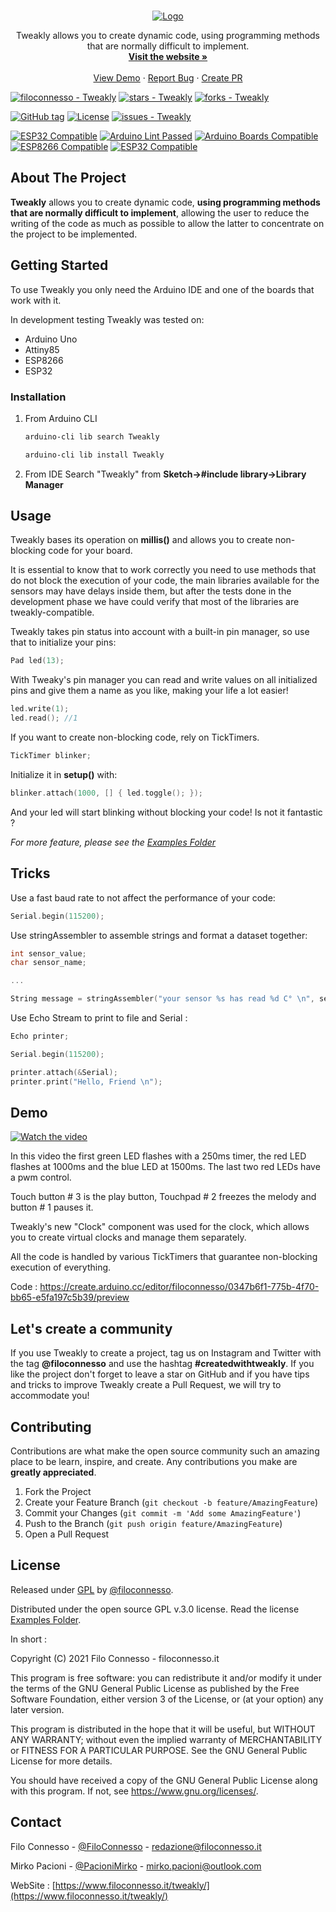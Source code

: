 <br />
<p align="center">
  <a href="https://github.com/filoconnesso/Tweakly/">
    <img src="https://www.filoconnesso.it/tweakly/assets/images/logo.png" alt="Logo">
  </a>
  <p align="center">
    Tweakly allows you to create dynamic code, using programming methods that are normally difficult to implement.
    <br />
    <a href="https://www.filoconnesso.it/tweakly"><strong>Visit the website »</strong></a>
    <br />
    <br />
    <a href="https://www.youtube.com/watch?v=nspS5Prc-5I">View Demo</a>
    ·
    <a href="https://github.com/filoconnesso/Tweakly/issues">Report Bug</a>
    ·
    <a href="https://github.com/filoconnesso/Tweakly/pulls">Create PR</a>
  </p>
</p>


[![filoconnesso - Tweakly](https://img.shields.io/static/v1?label=filoconnesso&message=Tweakly&color=blue&logo=github)](https://github.com/filoconnesso/Tweakly)
[![stars - Tweakly](https://img.shields.io/github/stars/filoconnesso/Tweakly?style=social)](https://github.com/filoconnesso/Tweakly)
[![forks - Tweakly](https://img.shields.io/github/forks/filoconnesso/Tweakly?style=social)](https://github.com/filoconnesso/Tweakly)

[![GitHub tag](https://img.shields.io/github/tag/filoconnesso/Tweakly?include_prereleases=&sort=semver)](https://github.com/filoconnesso/Tweakly/releases/)
[![License](https://img.shields.io/badge/License-GPL_3.0-blue)](#license)
[![issues - Tweakly](https://img.shields.io/github/issues/filoconnesso/Tweakly)](https://github.com/filoconnesso/Tweakly/issues)

[![ESP32 Compatible](https://img.shields.io/badge/Supported-yes-green.svg)](https://github.com/filoconnesso/Tweakly)
[![Arduino Lint Passed](https://img.shields.io/badge/Arduino%20Lint%20Passed-yes-green.svg)](https://github.com/filoconnesso/Tweakly)
[![Arduino Boards Compatible](https://img.shields.io/badge/Arduino%20Boards%20Compatible-yes-green.svg)](https://github.com/filoconnesso/Tweakly)
[![ESP8266 Compatible](https://img.shields.io/badge/ESP8266%20Compatible-yes-green.svg)](https://github.com/filoconnesso/Tweakly)
[![ESP32 Compatible](https://img.shields.io/badge/ESP32%20Compatble-yes-green.svg)](https://github.com/filoconnesso/Tweakly)

## About The Project

**Tweakly** allows you to create dynamic code, **using programming methods that are normally difficult to implement**, allowing the user to reduce the writing of the code as much as possible to allow the latter to concentrate on the project to be implemented.

## Getting Started

To use Tweakly you only need the Arduino IDE and one of the boards that work with it.

In development testing Tweakly was tested on:

* Arduino Uno
* Attiny85
* ESP8266
* ESP32

### Installation

1. From Arduino CLI
   ```sh
   arduino-cli lib search Tweakly
   ```
   ```sh
   arduino-cli lib install Tweakly
   ```
2. From IDE
   Search "Tweakly" from **Sketch->#include library->Library Manager**

## Usage

Tweakly bases its operation on **millis()** and allows you to create non-blocking code for your board.

It is essential to know that to work correctly you need to use methods that do not block the execution of your code, the main libraries available for the sensors may have delays inside them, but after the tests done in the development phase we have could verify that most of the libraries are tweakly-compatible.

Tweakly takes pin status into account with a built-in pin manager, so use that to initialize your pins:

   ```cpp
   Pad led(13);
   ```
With Tweaky's pin manager you can read and write values ​​on all initialized pins and give them a name as you like, making your life a lot easier!

   ```cpp
   led.write(1);
   led.read(); //1
   ```
If you want to create non-blocking code, rely on TickTimers.

   ```cpp
   TickTimer blinker;
   ```
Initialize it in **setup()** with:
 
   ```cpp
   blinker.attach(1000, [] { led.toggle(); });
   ```
And your led will start blinking without blocking your code! Is not it fantastic ?

_For more feature, please see the [Examples Folder](https://github.com/filoconnesso/Tweakly/tree/main/examples)_

## Tricks

Use a fast baud rate to not affect the performance of your code: 
   ```cpp
   Serial.begin(115200);
   ```
Use stringAssembler to assemble strings and format a dataset together: 
   ```cpp
   int sensor_value;
   char sensor_name;
   
   ...
   
   String message = stringAssembler("your sensor %s has read %d C° \n", sensor_name, sensor_value);
   ```
Use Echo Stream to print to file and Serial :
   ```cpp
   Echo printer;
   ```
   ```cpp
   Serial.begin(115200);
   
   printer.attach(&Serial);
   printer.print("Hello, Friend \n");
   ```
## Demo

[![Watch the video](https://img.youtube.com/vi/nspS5Prc-5I/maxresdefault.jpg)](https://youtu.be/nspS5Prc-5I)

In this video the first green LED flashes with a 250ms timer, the red LED flashes at 1000ms and the blue LED at 1500ms. The last two red LEDs have a pwm control.

Touch button # 3 is the play button, Touchpad # 2 freezes the melody and button # 1 pauses it.

Tweakly's new "Clock" component was used for the clock, which allows you to create virtual clocks and manage them separately.

All the code is handled by various TickTimers that guarantee non-blocking execution of everything.

Code : https://create.arduino.cc/editor/filoconnesso/0347b6f1-775b-4f70-bb65-e5fa197c5b39/preview

## Let's create a community 

If you use Tweakly to create a project, tag us on Instagram and Twitter with the tag **@filoconnesso** and use the hashtag **#createdwithtweakly**. If you like the project don't forget to leave a star on GitHub and if you have tips and tricks to improve Tweakly create a Pull Request, we will try to accommodate you! 

## Contributing

Contributions are what make the open source community such an amazing place to be learn, inspire, and create. Any contributions you make are **greatly appreciated**.

1. Fork the Project
2. Create your Feature Branch (`git checkout -b feature/AmazingFeature`)
3. Commit your Changes (`git commit -m 'Add some AmazingFeature'`)
4. Push to the Branch (`git push origin feature/AmazingFeature`)
5. Open a Pull Request

## License

Released under [GPL](/LICENSE) by [@filoconnesso](https://github.com/filoconnesso).

Distributed under the open source GPL v.3.0 license. Read the license [Examples Folder](https://github.com/filoconnesso/Tweakly/blob/main/LICENSE).

In short :

Copyright (C) 2021  Filo Connesso - filoconnesso.it

This program is free software: you can redistribute it and/or modify
it under the terms of the GNU General Public License as published by
the Free Software Foundation, either version 3 of the License, or
(at your option) any later version.

This program is distributed in the hope that it will be useful,
but WITHOUT ANY WARRANTY; without even the implied warranty of
MERCHANTABILITY or FITNESS FOR A PARTICULAR PURPOSE.  See the
GNU General Public License for more details.

You should have received a copy of the GNU General Public License
along with this program.  If not, see <https://www.gnu.org/licenses/>.

## Contact

Filo Connesso - [@FiloConnesso](https://twitter.com/FiloConnesso) - redazione@filoconnesso.it

Mirko Pacioni - [@PacioniMirko](https://twitter.com/PacioniMirko) - mirko.pacioni@outlook.com

WebSite : [https://www.filoconnesso.it/tweakly/](https://www.filoconnesso.it/tweakly/)

